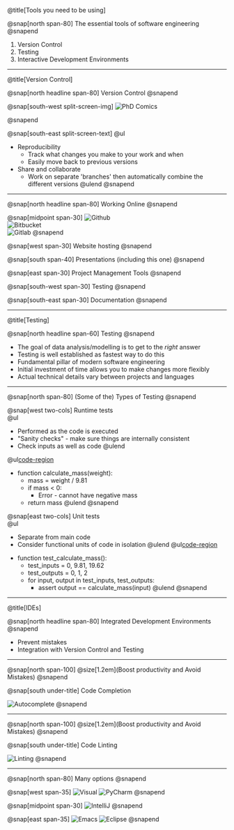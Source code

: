 @title[Tools you need to be using]

@snap[north span-80]
The essential tools of software engineering
@snapend

1. Version Control
2. Testing
3. Interactive Development Environments

---

@title[Version Control]

@snap[north headline span-80]
Version Control
@snapend

@snap[south-west split-screen-img]
![PhD Comics](http://phdcomics.com/comics/archive/phd101212s.gif)
<!-- <img src="http://phdcomics.com/comics/archive/phd101212s.gif" width="400px"> -->
@snapend

@snap[south-east split-screen-text]
@ul[](false)
- Reproducibility
  - Track what changes you make to your work and when
  - Easily move back to previous versions
- Share and collaborate
  - Work on separate 'branches' then automatically combine the different versions
@ulend
@snapend

---

@snap[north headline span-80]
Working Online
@snapend

@snap[midpoint span-30]
 ![Github](https://studyguide.itu.dk/~/media/studyguide/student-life/facilities-at-itu/it-facilities/github/github_logo.png?h=248&w=573&la=en)  
 ![Bitbucket](https://d301sr5gafysq2.cloudfront.net/6beed0228b70/img/logos/bitbucket/bitbucket-attribution-blue.svg)  
 ![Gitlab](https://cdn-images-1.medium.com/max/2000/1*A4gQU4Mtnz0YVNrl8pCwXg.png)
@snapend

@snap[west span-30]
Website hosting
@snapend

@snap[south span-40]
Presentations (including this one)
@snapend

@snap[east span-30]
Project Management Tools
@snapend

@snap[south-west span-30]
Testing
@snapend

@snap[south-east span-30]
Documentation
@snapend

---

@title[Testing]

@snap[north headline span-60]
Testing
@snapend

* The goal of data analysis/modelling is to get to the *right* answer
* Testing is well established as fastest way to do this
* Fundamental pillar of modern software engineering
* Initial investment of time allows you to make changes more flexibly
* Actual technical details vary between projects and languages

---

@snap[north span-80]
(Some of the) Types of Testing
@snapend

@snap[west two-cols]
Runtime tests  
@ul[](false)
- Performed as the code is executed
- "Sanity checks" - make sure things are internally consistent
- Check inputs as well as code
@ulend

@ul[code-region](false)
* function calculate_mass(weight):
  * mass = weight / 9.81
  * if mass < 0:
    * Error - cannot have negative mass
  * return mass
@ulend
@snapend

@snap[east two-cols]
Unit tests  
@ul[](false)
- Separate from main code
- Consider functional units of code in isolation
@ulend
@ul[code-region](false)
* function test_calculate_mass():
  * test_inputs = 0, 9.81, 19.62
  * test_outputs = 0, 1, 2
  * for input, output in test_inputs, test_outputs:
    * assert output == calculate_mass(input)
@ulend
@snapend

---

@title[IDEs]

@snap[north headline span-80]
Integrated Development Environments
@snapend

* Prevent mistakes
* Integration with Version Control and Testing

---

@snap[north span-100]
@size[1.2em](Boost productivity and Avoid Mistakes)
@snapend

@snap[south under-title]
Code Completion<br>

![Autocomplete](https://code.visualstudio.com/assets/docs/languages/javascript/javascript_intellisense.gif)
@snapend

---

@snap[north span-100]
@size[1.2em](Boost productivity and Avoid Mistakes)
@snapend

@snap[south under-title]
Code Linting<br>

![Linting](https://code.visualstudio.com/assets/docs/languages/javascript/eslint_warning.png)
@snapend

---

@snap[north span-80]
Many options
@snapend

@snap[west span-35]
![Visual](https://upload.wikimedia.org/wikipedia/commons/thumb/1/19/Visual_Studio_2012_logo_and_wordmark.svg/2000px-Visual_Studio_2012_logo_and_wordmark.svg.png)
![PyCharm](https://upload.wikimedia.org/wikipedia/commons/thumb/a/a1/PyCharm_Logo.svg/1200px-PyCharm_Logo.svg.png)
@snapend

@snap[midpoint span-30]
![IntelliJ](https://upload.wikimedia.org/wikipedia/commons/thumb/d/d5/IntelliJ_IDEA_Logo.svg/1024px-IntelliJ_IDEA_Logo.svg.png)
@snapend

@snap[east span-35]
![Emacs](https://upload.wikimedia.org/wikipedia/commons/thumb/5/5f/Emacs-logo.svg/2000px-Emacs-logo.svg.png)
![Eclipse](https://upload.wikimedia.org/wikipedia/commons/thumb/d/d0/Eclipse-Luna-Logo.svg/274px-Eclipse-Luna-Logo.svg.png)
@snapend
